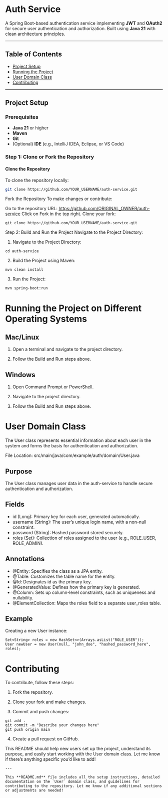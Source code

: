 # Auth Service

A Spring Boot-based authentication service implementing **JWT** and **OAuth2** for secure user authentication and authorization. Built using **Java 21** with clean architecture principles.

---

## Table of Contents

- [Project Setup](#project-setup)
- [Running the Project](#running-the-project)
- [User Domain Class](#user-domain-class)
- [Contributing](#contributing)

---

## Project Setup

### Prerequisites

- **Java 21** or higher
- **Maven**
- **Git**
- (Optional) **IDE** (e.g., IntelliJ IDEA, Eclipse, or VS Code)

### Step 1: Clone or Fork the Repository

#### Clone the Repository

To clone the repository locally:
```bash
git clone https://github.com/YOUR_USERNAME/auth-service.git
```

Fork the Repository
To make changes or contribute:

Go to the repository URL: https://github.com/ORIGINAL_OWNER/auth-service
Click on Fork in the top right.
Clone your fork:

``` 
git clone https://github.com/YOUR_USERNAME/auth-service.git
```

Step 2: Build and Run the Project
Navigate to the Project Directory:

1. Navigate to the Project Directory:
```
cd auth-service
```

2. Build the Project using Maven:

```
mvn clean install
```

3. Run the Project:

```
mvn spring-boot:run
```

# Running the Project on Different Operating Systems

## Mac/Linux
1. Open a terminal and navigate to the project directory.

2. Follow the Build and Run steps above.

## Windows
1. Open Command Prompt or PowerShell.

2. Navigate to the project directory.

3. Follow the Build and Run steps above.

# User Domain Class

The User class represents essential information about each user in the system and forms the basis for authentication and authorization.

File Location: src/main/java/com/example/auth/domain/User.java

## Purpose
The User class manages user data in the auth-service to handle secure authentication and authorization.

## Fields
- id (Long): Primary key for each user, generated automatically.
- username (String): The user’s unique login name, with a non-null constraint.
- password (String): Hashed password stored securely.
- roles (Set<String>): Collection of roles assigned to the user (e.g., ROLE_USER, ROLE_ADMIN).

## Annotations
- @Entity: Specifies the class as a JPA entity.
- @Table: Customizes the table name for the entity.
- @Id: Designates id as the primary key.
- @GeneratedValue: Defines how the primary key is generated.
- @Column: Sets up column-level constraints, such as uniqueness and nullability.
- @ElementCollection: Maps the roles field to a separate user_roles table.

## Example
Creating a new User instance:

```
Set<String> roles = new HashSet<>(Arrays.asList("ROLE_USER"));
User newUser = new User(null, "john_doe", "hashed_password_here", roles);
```

# Contributing
To contribute, follow these steps:

1. Fork the repository.

2. Clone your fork and make changes.

3. Commit and push changes:

```
git add .
git commit -m "Describe your changes here"
git push origin main
```

4. Create a pull request on GitHub.

This README should help new users set up the project, understand its purpose, and easily start working with the User domain class. Let me know if there’s anything specific you’d like to add!

```
---

This **README.md** file includes all the setup instructions, detailed documentation on the `User` domain class, and guidelines for contributing to the repository. Let me know if any additional sections or adjustments are needed!
```